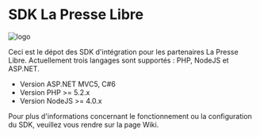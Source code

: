 # SDK La Presse Libre
![logo](https://github.com/NextINpact/LaPresseLibreSDK/blob/master/logo-lpl.png "Logo LPL")

Ceci est le dépot des SDK d'intégration pour les partenaires La Presse Libre. Actuellement trois langages sont supportés : PHP, NodeJS et ASP.NET.

- Version ASP.NET MVC5, C#6
- Version PHP >= 5.2.x
- Version NodeJS >= 4.0.x

Pour plus d'informations concernant le fonctionnement ou la configuration du SDK, veuillez vous rendre sur la page Wiki.

